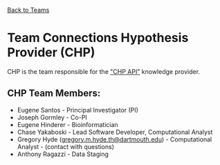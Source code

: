 [Back to Teams](index.md)

# Team Connections Hypothesis Provider (CHP)

CHP is the team responsible for the 
["CHP API"](https://github.com/di2ag/chp_api) knowledge provider.


## CHP Team Members:

- Eugene Santos - Principal Investigator (PI)
- Joseph Gormley - Co-PI
- Eugene Hinderer - Bioinformatician
- Chase Yakaboski - Lead Software Developer, Computational Analyst
- Gregory Hyde (gregory.m.hyde.th@dartmouth.edu) - Computational Analyst - (contact with questions)
- Anthony Ragazzi - Data Staging
